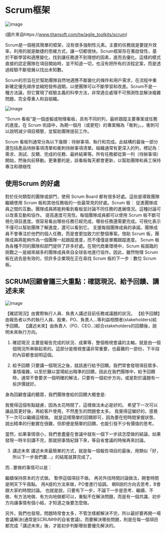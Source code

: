 # Scrum框架

  ![image](https://github.com/PicassoEason/Scrum/assets/87004138/97a5a4e9-8e9b-4f6a-8c7d-07f9fac55af8)


(圖片來自https://www.titansoft.com/tw/agile_toolkits/scrum)

Scrum是一個極其簡單的框架，沒有很多強制性元素。主要的任務就是要提升效率，利用的就是敏捷的思維方式，讓一切都很快。Scrum框架存在著啟發性，基於不斷學習和適應變化，找到讓任務達不到理想的因素，進而去優化。這樣的模式直接的認定團隊在項目開始時，並不知道一切，也沒有把所有的流程定案，而是透過經驗不斷發展以找出未知數。

Scrum的宗旨在於幫助團隊自然地適應不斷變化的條件和用戶需求，在流程中重新確定優先順序並縮短發佈週期，以便團隊可以不斷學習和改進。Scrum不是一種方法論，但它實現了經驗主義的科學方法，非常適合處理不可預測性並解決複雜問題，完全尊重人和自組織。

![image](https://github.com/PicassoEason/Scrum/assets/87004138/2df7b503-ba9a-4a62-b17a-6ffab711b404)


“Scrum 看板”是一個虛擬或物理看板，具有不同的列，最終跟蹤主要專案或任務的進度。在 Scrum 術語中，為期一個月（或更短）的專案稱為「衝刺」。。衝刺可以説明減少項目積壓，並幫助團隊提前工作。

Scrum 看板列通常分為以下幾類：待辦事項、執行和完成。此結構的最後一部分還包括產品待辦事項清單和衝刺待辦事項清單。組織通常有更深入的列，標記為：需求、測試、反饋、完成的任務、最終結果等。所有任務都從第一列（待辦事項）開始，然後向前移動。更重要的是，該看板每天都會更新，以幫助團隊和員工保持專注和積極性


## 使用Scrum 的好處

對於任何類型的團隊或部門，使用 Scrum Board 都有很多好處。這些是導致團隊繼續使用 Scrum 板和其他任務板的一些最常見的好處。Scrum 板：
促進團隊成員之間的互動。團隊成員將能夠看到看板並討論不同任務的進展情況。這種討論可以改善互動和協作。
提高進度可見性。每個團隊成員都可以使用 Scrum 板不斷可視化項目進度。很容易看出哪些任務已經完成，哪些任務還需要完成。可視化表示不僅可以幫助團隊了解進度，還可以看到它。
支援每個團隊成員的承諾。團隊成員不會專注於他們的個人任務，而是會更加致力於整個專案。借助 Scrum 板，團隊成員將能夠作為一個團隊一起跟蹤進度，而不僅僅是單獨跟蹤進度。
Scrum 板為各種不同的團隊和部門提供了許多好處。在現代商業環境中，Scrum 板面臨的挑戰之一是越來越多的團隊成員來自全球各地進行協作。因此，雖然物理 Scrum 板在過去是有效的，但許多企業現在正在尋找 Scrum 板的下一步：數位 Scrum 板。

## SCRUM回顧會議三大重點：確認現況、給予回饋、講述未來

![image](https://github.com/PicassoEason/Scrum/assets/87004138/b3ff2e29-9f5c-4e3e-92fb-c3a8b8210bfa)


【確認現況】由實際執行人員、負責人講述目前任務或議題的狀況。
【給予回饋】由報告者以外的執行人員、股東、PO、負責人…等利益相關者(stakeholders)給予回饋。
【講述未來】由負責人（PO、CEO…)綜合stakeholders的回饋後，說明未來執行方向。

1. 確認現況
主要是報告完成的狀況、成果等，整個檢視會議的主軸，就是由一個個現況所串聯起來的。這部分是檢視會議非常重要，也最難的一部份，下半段的內容都會說明這個。

2. 給予回饋
只要講一個現況之後，就該進行給予回饋。我們常會發現項目眾多、事情複雜，以至於難以當場給出精準的回饋，因此在我們團隊中，給予回饋時，通常不會要求一個明確的解法，只要有一個初步方向，或是對於議題有一些評價就好。

身為回顧會議的聽眾，我們團隊會給的回饋大概會是:

我覺得這個有點疑慮，因為太花時間了，這樣做法未必是好的。
希望下一次可以讓品質更好後，再給客戶使用，不然產生的問題會太多。
我覺得這蠻好的，感覺下一次可以繼續這樣做。
就是這樣簡單的回饋即可，因為要在短時間掌握狀態、說出精準的行動實在很難，但即便是簡單的回饋，也能引發不少有價值的思考。

當然，如果事情很小，我們會盡量在會議中就有一個下一步該怎麼做的結論，如果發現一時半刻講不完，那就把事情紀錄下來，等自省會議的時候再來討論。

3. 講述未來
講述未來最簡單的方式，就是每一個報告項目的最後，用類似「好，所以下一步我們要…」的結尾就算完成了。

而…要做的事情可以是：

繼續保持原本的方式做。
暫停這個項目不做。
再另外找時間討論做法，開會時間是明天下午兩點。
用A提的方法來做，PO會進行協調。
朝B說的方向去思考，B會跟大家約時間討論。
也就是說，只要有下一步，不論下一步是思考、繼續、不做、有方法地做、有方向地做都可以，重點不在解決問題，而是有一個共識、初步方向讓事情有個小結，才知道之後要怎麼做。

另外，我們也發現，問題時常會太多，不管怎樣都解決不完，所以最好要再開一場會議解決(通常是SCRUM中的自省會議)。而要解決哪些問題，則是在每一個項目都完成「講述未來」後，才能初步判斷哪些要優先解決的。




